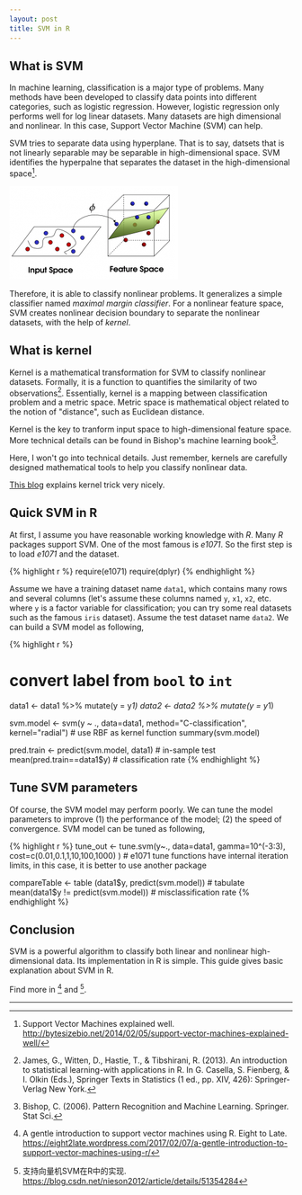 ```yaml
---
layout: post
title: SVM in R
---
```


## What is SVM

In machine learning, classification is a major type of problems. Many methods have been developed to classify data points into different categories, such as logistic regression. However, logistic regression only performs well for log linear datasets. Many datasets are high dimensional and nonlinear. In this case, Support Vector Machine (SVM) can help.

SVM tries to separate data using hyperplane. That is to say, datsets that is not linearly separable may be separable in high-dimensional space. SVM identifies the hyperpalne that separates the dataset in the high-dimensional space[^1]. 

![alt text]( ../assets/images/svm-1.png "SVM separation in high-dimensional space")


Therefore, it is able to classify nonlinear problems. It generalizes a simple classifier named *maximal margin classifier*. For a nonlinear feature space, SVM creates nonlinear decision boundary to separate the nonlinear datasets, with the help of *kernel*.

## What is kernel

Kernel is a mathematical transformation for SVM to classify nonlinear datasets. Formally, it is a function to quantifies the similarity of two observations[^2]. Essentially, kernel is a mapping between classification problem and a metric space. Metric space is mathematical object related to the notion of "distance", such as Euclidean distance.

Kernel is the key to tranform input space to high-dimensional feature space. More technical details can be found in Bishop's machine learning book[^3].

Here, I won't go into technical details. Just remember, kernels are carefully designed mathematical tools to help you classify nonlinear data.

[This blog](https://eight2late.wordpress.com/2017/02/07/a-gentle-introduction-to-support-vector-machines-using-r/) explains kernel trick very nicely.

## Quick SVM in R

At first, I assume you have reasonable working knowledge with *R*. Many *R* packages support SVM. One of the most famous is *e1071*. So the first step is to load *e1071* and the dataset.

{% highlight r %}
require(e1071)
require(dplyr)
{% endhighlight %}

Assume we have a training dataset name `data1`, which contains many rows and several columns (let's assume these columns named `y`, `x1`, `x2`, etc. where `y` is a factor variable for classification; you can try some real datasets such as the famous `iris` dataset). Assume the test dataset name `data2`. We can build a SVM model as following,

{% highlight r %}
# convert label from `bool` to `int`
data1 <- data1 %>% mutate(y = y*1)
data2 <- data2 %>% mutate(y = y*1)

svm.model <- svm(y ~ .,
                 data=data1, 
                 method="C-classification", 
                 kernel="radial") # use RBF as kernel function
summary(svm.model)

pred.train <- predict(svm.model, data1) # in-sample test
mean(pred.train==data1$y) # classification rate
{% endhighlight %}

## Tune SVM parameters

Of course, the SVM model may perform poorly. We can tune the model parameters to improve (1) the performance of the model; (2) the speed of convergence. SVM model can be tuned as following,

{% highlight r %}
tune_out <- tune.svm(y~.,
                     data=data1,
                     gamma=10^(-3:3),
                     cost=c(0.01,0.1,1,10,100,1000) ) # e1071 tune functions have internal iteration limits, in this case, it is better to use another package

compareTable <- table (data1$y, predict(svm.model))  # tabulate
mean(data1$y != predict(svm.model)) # misclassification rate
{% endhighlight %}

## Conclusion

SVM is a powerful algorithm to classify both linear and nonlinear high-dimensional data. Its implementation in R is simple. This guide gives basic explanation about SVM in R.

Find more in [^4] and [^5].

--------
[^1]: Support Vector Machines explained well. http://bytesizebio.net/2014/02/05/support-vector-machines-explained-well/
[^2]: James, G., Witten, D., Hastie, T., & Tibshirani, R. (2013). An introduction to statistical learning-with applications in R. In G. Casella, S. Fienberg, & I. Olkin (Eds.), Springer Texts in Statistics (1 ed., pp. XIV, 426): Springer-Verlag New York.
[^3]: Bishop, C. (2006). Pattern Recognition and Machine Learning. Springer. Stat Sci.
[^4]:  A gentle introduction to support vector machines using R. Eight to Late. https://eight2late.wordpress.com/2017/02/07/a-gentle-introduction-to-support-vector-machines-using-r/
[^5]: 支持向量机SVM在R中的实现. https://blog.csdn.net/nieson2012/article/details/51354284


<script type="text/javascript" async
  src="https://cdn.mathjax.org/mathjax/latest/MathJax.js?config=TeX-MML-AM_CHTML">
</script>
